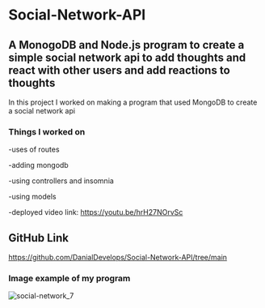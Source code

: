 # Social-Network-API

## A MonogoDB and Node.js program to create a simple social network api to add thoughts and react with other users and add reactions to thoughts

In this project I worked on making a program that used MongoDB to create a social network api

### Things I worked on
-uses of routes  

-adding mongodb

-using controllers and insomnia

-using models 

-deployed video link: https://youtu.be/hrH27NOrvSc


## GitHub Link
https://github.com/DanialDevelops/Social-Network-API/tree/main

### Image example of my program
![social-network_7](https://github.com/DanialDevelops/Social-Network-API/assets/126214677/abd562eb-2630-4b5f-92fa-23ec0de1575c)
